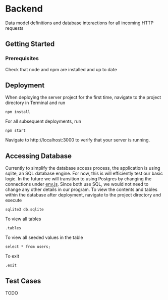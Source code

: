 # Backend

Data model definitions and database interactions for all incoming HTTP requests

## Getting Started

### Prerequisites

Check that node and npm are installed and up to date

## Deployment

When deploying the server project for the first time, navigate to the project directory in Terminal and run 
```
npm install
```
For all subsequent deployments, run
```
npm start
```
Navigate to http://localhost:3000 to verify that your server is running.


## Accessing Database

Currently to simplify the database access process, the application is using sqlite, an SQL database engine. For now, this is will efficiently test our basic logic. In the future we will transition to using Postgres by changing the connections under [env.js](https://github.com/SirFancyWalrus/DogGo/blob/master/database/config/env.js). Since both use SQL, we would not need to change any other details in our program. To view the contents and tables within the database after deployment, navigate to the project directory and execute
```
sqlite3 db.sqlite
```
To view all tables
```
.tables
```
To view all seeded values in the table
```
select * from users;
```
To exit
```
.exit
```


## Test Cases

TODO
